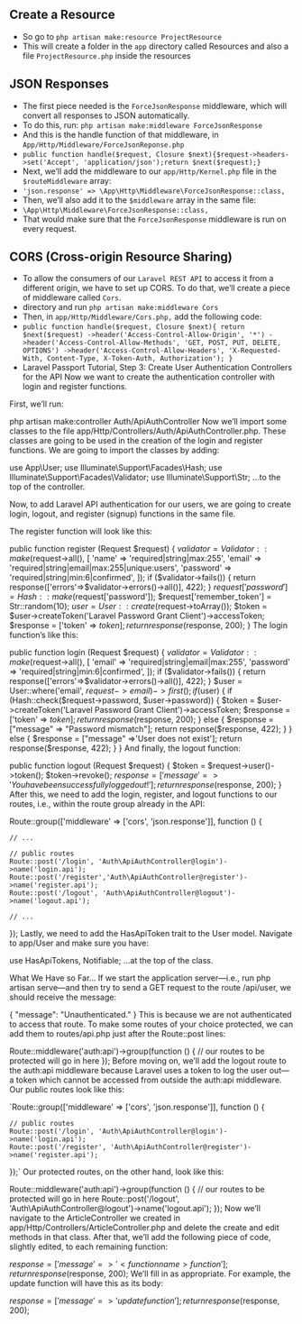## Create a Resource
- So go to `php artisan make:resource ProjectResource`
- This will create a folder in the `app` directory called Resources and also a file `ProjectResource.php` inside the resources

## JSON Responses
- The first piece needed is the `ForceJsonResponse` middleware, which will convert all responses to JSON automatically.
- To do this, run: `php artisan make:middleware ForceJsonResponse`
- And this is the handle function of that middleware, in `App/Http/Middleware/ForceJsonReponse.php`
- `public function handle($request, Closure $next){$request->headers->set('Accept', 'application/json');return $next($request);}`
- Next, we’ll add the middleware to our `app/Http/Kernel.php` file in the `$routeMiddleware` array:
- `'json.response' => \App\Http\Middleware\ForceJsonResponse::class,`
- Then, we’ll also add it to the `$middleware` array in the same file:
- `\App\Http\Middleware\ForceJsonResponse::class,`
- That would make sure that the `ForceJsonResponse` middleware is run on every request.

## CORS (Cross-origin Resource Sharing)
- To allow the consumers of our `Laravel REST API` to access it from a different origin, we have to set up CORS. To do that, we’ll create a piece of middleware called `Cors`.
- directory and run `php artisan make:middleware Cors`
- Then, in `app/Http/Middleware/Cors.php,` add the following code:
- `public function handle($request, Closure $next){
        return $next($request)
            ->header('Access-Control-Allow-Origin', '*')
            ->header('Access-Control-Allow-Methods', 'GET, POST, PUT, DELETE, OPTIONS')
            ->header('Access-Control-Allow-Headers', 'X-Requested-With, Content-Type, X-Token-Auth, Authorization');
    }`
- Laravel Passport Tutorial, Step 3: Create User Authentication Controllers for the API
Now we want to create the authentication controller with login and register functions.

First, we’ll run:

php artisan make:controller Auth/ApiAuthController
Now we’ll import some classes to the file app/Http/Controllers/Auth/ApiAuthController.php. These classes are going to be used in the creation of the login and register functions. We are going to import the classes by adding:

use App\User;
use Illuminate\Support\Facades\Hash;
use Illuminate\Support\Facades\Validator;
use Illuminate\Support\Str;
…to the top of the controller.

Now, to add Laravel API authentication for our users, we are going to create login, logout, and register (signup) functions in the same file.

The register function will look like this:

public function register (Request $request) {
    $validator = Validator::make($request->all(), [
        'name' => 'required|string|max:255',
        'email' => 'required|string|email|max:255|unique:users',
        'password' => 'required|string|min:6|confirmed',
    ]);
    if ($validator->fails())
    {
        return response(['errors'=>$validator->errors()->all()], 422);
    }
    $request['password']=Hash::make($request['password']);
    $request['remember_token'] = Str::random(10);
    $user = User::create($request->toArray());
    $token = $user->createToken('Laravel Password Grant Client')->accessToken;
    $response = ['token' => $token];
    return response($response, 200);
}
The login function’s like this:

public function login (Request $request) {
    $validator = Validator::make($request->all(), [
        'email' => 'required|string|email|max:255',
        'password' => 'required|string|min:6|confirmed',
    ]);
    if ($validator->fails())
    {
        return response(['errors'=>$validator->errors()->all()], 422);
    }
    $user = User::where('email', $request->email)->first();
    if ($user) {
        if (Hash::check($request->password, $user->password)) {
            $token = $user->createToken('Laravel Password Grant Client')->accessToken;
            $response = ['token' => $token];
            return response($response, 200);
        } else {
            $response = ["message" => "Password mismatch"];
            return response($response, 422);
        }
    } else {
        $response = ["message" =>'User does not exist'];
        return response($response, 422);
    }
}
And finally, the logout function:

public function logout (Request $request) {
    $token = $request->user()->token();
    $token->revoke();
    $response = ['message' => 'You have been successfully logged out!'];
    return response($response, 200);
}
After this, we need to add the login, register, and logout functions to our routes, i.e., within the route group already in the API:

Route::group(['middleware' => ['cors', 'json.response']], function () {

    // ...

    // public routes
    Route::post('/login', 'Auth\ApiAuthController@login')->name('login.api');
    Route::post('/register','Auth\ApiAuthController@register')->name('register.api');
    Route::post('/logout', 'Auth\ApiAuthController@logout')->name('logout.api');

    // ...

});
Lastly, we need to add the HasApiToken trait to the User model. Navigate to app/User and make sure you have:

use HasApiTokens, Notifiable;
…at the top of the class.

What We Have so Far…
If we start the application server—i.e., run php artisan serve—and then try to send a GET request to the route /api/user, we should receive the message:

{
    "message": "Unauthenticated."
}
This is because we are not authenticated to access that route. To make some routes of your choice protected, we can add them to routes/api.php just after the Route::post lines:

Route::middleware('auth:api')->group(function () {
    // our routes to be protected will go in here
});
Before moving on, we’ll add the logout route to the auth:api middleware because Laravel uses a token to log the user out—a token which cannot be accessed from outside the auth:api middleware. Our public routes look like this:

`Route::group(['middleware' => ['cors', 'json.response']], function () {

    // public routes
    Route::post('/login', 'Auth\ApiAuthController@login')->name('login.api');
    Route::post('/register', 'Auth\ApiAuthController@register')->name('register.api');

});`
Our protected routes, on the other hand, look like this:

Route::middleware('auth:api')->group(function () {
    // our routes to be protected will go in here
    Route::post('/logout', 'Auth\ApiAuthController@logout')->name('logout.api');
});
Now we’ll navigate to the ArticleController we created in app/Http/Controllers/ArticleController.php and delete the create and edit methods in that class. After that, we’ll add the following piece of code, slightly edited, to each remaining function:

$response = ['message' =>  '<function name> function'];
return response($response, 200);
We’ll fill in <function name> as appropriate. For example, the update function will have this as its body:

$response = ['message' => 'update function'];
return response($response, 200);